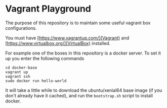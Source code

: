 # Vagrant Playground

The purpose of this repository is to maintain some useful vagrant box
configurations.

You must have [https://www.vagrantup.com/](Vagrant) and
[https://www.virtualbox.org/](VirtualBox) installed.

For example one of the boxes in this repository is a docker server. To set it
up you enter the following commands

```
cd docker-base
vagrant up
vagrant ssh
sudo docker run hello-world
```

It will take a little while to download the ubuntu/xenial64 base image (if you
don't already have it cached), and run the `bootstrap.sh` script to install
docker.
